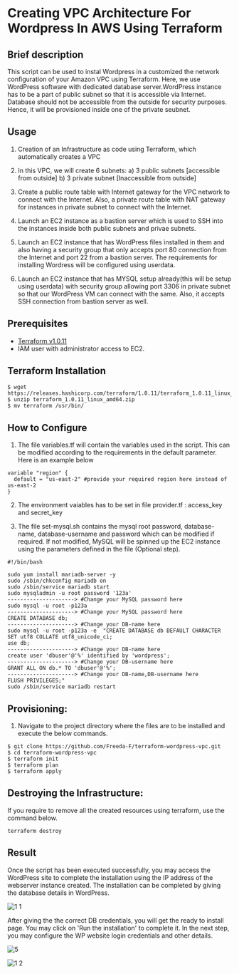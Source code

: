 # Creating VPC Architecture For Wordpress In AWS Using Terraform

## Brief description
This script can be used to instal Wordpress in a customized the network configuration of your Amazon VPC using Terraform. Here, we use WordPress software with dedicated database server.WordPress instance has to be a part of public subnet so that it is accessible via Internet. Database should not be accessible from the outside for security purposes. Hence, it will be provisioned inside one of the private seubnet.


## Usage

1) Creation of an Infrastructure as code using Terraform, which automatically creates a VPC

2) In this VPC, we will create 6 subnets: a) 3 public subnets [accessible from outside] b) 3 private subnet [Inaccessible from outside]

3) Create a public route table with Internet gateway for the VPC network to connect with the Internet. Also, a private route table with NAT gateway for instances in private subnet to connect with the Internet.

4) Launch an EC2 instance as a bastion server which is used to SSH into the instances inside both public subnets and privae subnets.

5) Launch an EC2 instance that has WordPress files installed in them and also having a security group that only accepts port 80 connection from the Internet and port 22 from a bastion server. The requirements for installing Wordress will be configured using userdata.

6) Launch an EC2 instance that has MYSQL setup already(this will be setup using userdata) with security group allowing port 3306 in private subnet so that our WordPress VM can connect with the same. Also, it accepts SSH connection from bastion server as well.

## Prerequisites

- [Terraform v1.0.11](https://www.terraform.io/downloads.html)
- IAM user with administrator access to EC2.

## Terraform Installation

```
$ wget https://releases.hashicorp.com/terraform/1.0.11/terraform_1.0.11_linux_amd64.zip
$ unzip terraform_1.0.11_linux_amd64.zip
$ mv terraform /usr/bin/
```
## How to Configure

1. The file variables.tf will contain the variables used in the script. This can be modified according to the requirements in the default parameter. Here is an example below
```
variable "region" {
  default = "us-east-2" #provide your required region here instead of us-east-2
}
```
2. The environment vaiables has to be set in file provider.tf : access_key and secret_key

3. The file set-mysql.sh contains the mysql root password, database-name, database-username and password which can be modified if required. If not modified, MySQL will be spinned up the EC2 instance using the parameters defined in the file (Optional step).
```
#!/bin/bash

sudo yum install mariadb-server -y
sudo /sbin/chkconfig mariadb on
sudo /sbin/service mariadb start
sudo mysqladmin -u root password '123a'                                 ---------------------> #Change your MySQL password here
sudo mysql -u root -p123a                                               ---------------------> #Change your MySQL password here
CREATE DATABASE db;                                                     ---------------------> #Change your DB-name here
sudo mysql -u root -p123a -e  "CREATE DATABASE db DEFAULT CHARACTER SET utf8 COLLATE utf8_unicode_ci;
use db;                                                                 ---------------------> #Change your DB-name here
create user 'dbuser'@'%' identified by 'wordpress';                    ---------------------> #Change your DB-username here
GRANT ALL ON db.* TO 'dbuser'@'%';                                     ---------------------> #Change your DB-name,DB-username here
FLUSH PRIVILEGES;"
sudo /sbin/service mariadb restart
```

## Provisioning:

1. Navigate to the project directory where the files are to be installed and execute the below commands.

```
$ git clone https://github.com/Freeda-F/terraform-wordpress-vpc.git
$ cd terraform-wordpress-vpc
$ terraform init
$ terraform plan
$ terraform apply
```

## Destroying the Infrastructure:

If you require to remove all the created resources using terraform, use the command below.
```
terraform destroy
```

## Result 

Once the script has been executed successfully, you may access the WordPress site to complete the installation using the IP address of the webserver instance created. The installation can be completed by giving the database details in WordPress. 

![1 1](https://user-images.githubusercontent.com/93197553/144802139-6bc7e061-2bb1-4209-8286-66c56fb29b5b.PNG)


After giving the the correct DB credentials, you will get the ready to install page. You may click on 'Run the installation' to complete it. In the next step, you may configure the WP website login credentials and other details.

![5](https://user-images.githubusercontent.com/93197553/144802256-07ccd087-cf33-4277-a981-2655d12327da.PNG)

![1 2](https://user-images.githubusercontent.com/93197553/144802195-77ecc0d4-d8b6-4dcc-8866-00cc532bce58.PNG)


